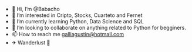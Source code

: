 - 👋 Hi, I’m @Babacho
- 👀 I’m interested in Cripto, Stocks, Cuarteto and Fernet
- 🌱 I’m currently learning Python, Data Science and SQL
- 💞️ I’m looking to collaborate on anything related to Python for begginers.
- 📫 How to reach me galliagustin@hotmail.com
- ✈ Wanderlust 🙌

<!---
Babacho4/Babacho4 is a ✨ special ✨ repository because its `README.md` (this file) appears on your GitHub profile.
You can click the Preview link to take a look at your changes.
--->
